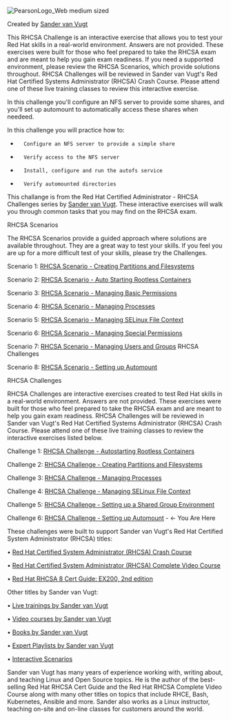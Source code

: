 ![PearsonLogo_Web medium sized](https://user-images.githubusercontent.com/1690898/135494413-a94dffea-c931-4b1f-9fe8-2a5eb5ffc612.png)

Created by [Sander van Vugt](https://learning.oreilly.com/search/?query=author%3A%22sander%20van%20vugt%22&extended_publisher_data=true&highlight=true&include_assessments=false&include_case_studies=true&include_courses=true&include_playlists=true&include_collections=true&include_notebooks=true&include_sandboxes=true&include_scenarios=true&is_academic_institution_account=false&source=user&sort=relevance&facet_json=true&json_facets=true&page=0&include_facets=true&include_practice_exams=true)

This RHCSA Challenge is an interactive exercise that allows you to test your Red Hat skills in a real-world environment. Answers are not provided. These exercises were built for those who feel prepared to take the RHCSA exam and are meant to help you gain exam readiness. If you need a supported environment, please review the RHCSA Scenarios, which provide solutions throughout. RHCSA Challenges will be reviewed in Sander van Vugt's Red Hat Certified Systems Administrator (RHCSA) Crash Course. Please attend one of these live training classes to review this interactive exercise.

In this challenge you'll configure an NFS server to provide some shares, and you'll set up automount to automatically access these shares when needeed.

In this challenge you will practice how to:

*       Configure an NFS server to provide a simple share
*       Verify access to the NFS server
*       Install, configure and run the autofs service
*       Verify automounted directories

This challange is from the Red Hat Certified Administrator - RHCSA Challenges series by [Sander van Vugt](https://learning.oreilly.com/search/?query=%22sander%20van%20vugt%22%20%26%20%22cka%22&extended_publisher_data=true&highlight=true&include_assessments=false&include_case_studies=true&include_courses=true&include_playlists=true&include_collections=true&include_notebooks=true&include_sandboxes=true&include_scenarios=true&is_academic_institution_account=false&source=user&sort=relevance&facet_json=true&json_facets=true&page=0&include_facets=true&include_practice_exams=true). These interactive exercises will walk you through common tasks that you may find on the RHCSA exam.

RHCSA Scenarios

The RHCSA Scenarios provide a guided approach where solutions are available throughout. They are a great way to test your skills. If you feel you are up for a more difficult test of your skills, please try the Challenges.

Scenario 1: [RHCSA Scenario - Creating Partitions and Filesystems](https://learning.oreilly.com/scenarios/rhcsa-scenarios-partitions/9780137864942X001)

Scenario 2: [RHCSA Scenario - Auto Starting Rootless Containers](https://learning.oreilly.com/scenarios/rhcsa-scenarios-rootless/9780137864942X002)

Scenario 3: [RHCSA Scenario - Managing Basic Permissions](https://learning.oreilly.com/scenarios/rhcsa-scenarios-permissions/9780137864942X003)

Scenario 4: [RHCSA Scenario - Managing Processes](https://learning.oreilly.com/scenarios/rhcsa-scenarios-processes/9780137864942X004)

Scenario 5: [RHCSA Scenario - Managing SELinux File Context](https://learning.oreilly.com/scenarios/rhcsa-scenarios-selinux/9780137864942X005)

Scenario 6: [RHCSA Scenario - Managing Special Permissions](https://learning.oreilly.com/scenarios/rhcsa-scenarios-specialperm/9780137864942X006)

Scenario 7: [RHCSA Scenario - Managing Users and Groups](https://learning.oreilly.com/scenarios/rhcsa-scenarios-users/9780137864942X007)
RHCSA Challenges

Scenario 8: [RHCSA Scenario - Setting up Automount](https://learning.oreilly.com/scenarios/rhcsa-scenarios-automount/9780137864942X008)



RHCSA Challenges

RHCSA Challenges are interactive exercises created to test Red Hat skills in a real-world environment. Answers are not provided. These exercises were built for those who feel prepared to take the RHCSA exam and are meant to help you gain exam readiness. RHCSA Challenges will be reviewed in Sander van Vugt's Red Hat Certified Systems Administrator (RHCSA) Crash Course. Please attend one of these live training classes to review the interactive exercises listed below.

Challenge 1: [RHCSA Challenge - Autostarting Rootless Containers](https://learning.oreilly.com/challenges/rhcsa-challenges-rootless/9780137864911X001)

Challenge 2: [RHCSA Challenge - Creating Partitions and Filesystems](https://learning.oreilly.com/challenges/rhcsa-challenges-partitions/9780137864911X002)

Challenge 3: [RHCSA Challenge - Managing Processes](https://learning.oreilly.com/challenges/rhcsa-challenges-processes/9780137864911X003)

Challenge 4: [RHCSA Challenge - Managing SELinux File Context](https://learning.oreilly.com/challenges/rhcsa-challenges-selinux/9780137864911X004)

Challenge 5: [RHCSA Challenge - Setting up a Shared Group Environment](https://learning.oreilly.com/challenges/rhcsa-challenges-sharedgroup/9780137864911X005)

Challenge 6: [RHCSA Challenge - Setting up Automount](https://learning.oreilly.com/challenges/rhcsa-challenges-automount/9780137864911X006) - &#8592; You Are Here


These challenges were built to support Sander van Vugt's Red Hat Certified System Administrator (RHCSA) titles:

•       [Red Hat Certified System Administrator (RHCSA) Crash Course](https://learning.oreilly.com/search/?query=red%20hat%20rhcsa%20van%20vugt&extended_publisher_data=true&highlight=true&include_assessments=false&include_case_studies=true&include_courses=true&include_playlists=true&include_collections=true&include_notebooks=true&include_sandboxes=true&include_scenarios=true&is_academic_institution_account=false&source=user&formats=live%20online%20training&sort=relevance&facet_json=true&json_facets=true&page=0&include_facets=true&include_practice_exams=true)

•       [Red Hat Certified System Administrator (RHCSA) Complete Video Course](https://learning.oreilly.com/videos/red-hat-certified/9780135656495/)

•       [Red Hat RHCSA 8 Cert Guide: EX200, 2nd edition](https://learning.oreilly.com/library/view/red-hat-rhcsa/9780137341641/)

Other titles by Sander van Vugt:

•       [Live trainings by Sander van Vugt](https://learning.oreilly.com/search/?query=sander%20van%20vugt&extended_publisher_data=true&highlight=true&include_assessments=false&include_case_studies=true&include_courses=true&include_playlists=true&include_collections=true&include_notebooks=true&include_sandboxes=true&include_scenarios=true&is_academic_institution_account=false&source=user&formats=live%20online%20training&sort=relevance&facet_json=true&json_facets=true&page=0&include_facets=true&include_practice_exams=true)

•       [Video courses by Sander van Vugt](https://learning.oreilly.com/search/?query=sander%20van%20vugt&extended_publisher_data=true&highlight=true&include_assessments=false&include_case_studies=true&include_courses=true&include_playlists=true&include_collections=true&include_notebooks=true&include_sandboxes=true&include_scenarios=true&is_academic_institution_account=false&source=user&formats=video&sort=relevance&facet_json=true&json_facets=true&page=0&include_facets=true&include_practice_exams=true)

•       [Books by Sander van Vugt](https://learning.oreilly.com/search/?query=sander%20van%20vugt&extended_publisher_data=true&highlight=true&include_assessments=false&include_case_studies=true&include_courses=true&include_playlists=true&include_collections=true&include_notebooks=true&include_sandboxes=true&include_scenarios=true&is_academic_institution_account=false&source=user&formats=book&sort=relevance&facet_json=true&json_facets=true&page=0&include_facets=true&include_practice_exams=true)

•       [Expert Playlists by Sander van Vugt](https://learning.oreilly.com/search/?query=sander%20van%20vugt&extended_publisher_data=true&highlight=true&include_assessments=false&include_case_studies=true&include_courses=true&include_playlists=true&include_collections=true&include_notebooks=true&include_sandboxes=true&include_scenarios=true&is_academic_institution_account=false&source=user&formats=collection&sort=relevance&facet_json=true&json_facets=true&page=0&include_facets=true&include_practice_exams=true)

•       [Interactive Scenarios](https://learning.oreilly.com/search/?query=sander%20van%20vugt&extended_publisher_data=true&highlight=true&include_assessments=false&include_case_studies=true&include_courses=true&include_playlists=true&include_collections=true&include_notebooks=true&include_sandboxes=true&include_scenarios=true&is_academic_institution_account=false&source=user&formats=sandbox&formats=scenario&formats=notebook&sort=relevance&facet_json=true&json_facets=true&page=0&include_facets=true&include_practice_exams=true)

Sander van Vugt has many years of experience working with, writing about, and teaching Linux and Open Source topics. He is the author of the best-selling Red Hat RHCSA Cert Guide and the Red Hat RHCSA Complete Video Course along with many other titles on topics that include RHCE, Bash, Kubernetes, Ansible and more. Sander also works as a Linux instructor, teaching on-site and on-line classes for customers around the world.
